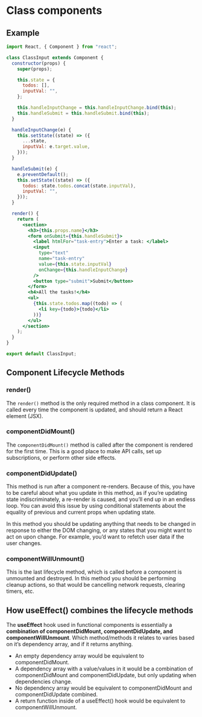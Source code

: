 # Class components
## Example
```jsx
import React, { Component } from "react";

class ClassInput extends Component {
  constructor(props) {
    super(props);

    this.state = {
      todos: [],
      inputVal: "",
    };

    this.handleInputChange = this.handleInputChange.bind(this);
    this.handleSubmit = this.handleSubmit.bind(this);
  }

  handleInputChange(e) {
    this.setState((state) => ({
      ...state,
      inputVal: e.target.value,
    }));
  }

  handleSubmit(e) {
    e.preventDefault();
    this.setState((state) => ({
      todos: state.todos.concat(state.inputVal),
      inputVal: "",
    }));
  }

  render() {
    return (
      <section>
        <h3>{this.props.name}</h3>
        <form onSubmit={this.handleSubmit}>
          <label htmlFor="task-entry">Enter a task: </label>
          <input
            type="text"
            name="task-entry"
            value={this.state.inputVal}
            onChange={this.handleInputChange}
          />
          <button type="submit">Submit</button>
        </form>
        <h4>All the tasks!</h4>
        <ul>
          {this.state.todos.map((todo) => (
            <li key={todo}>{todo}</li>
          ))}
        </ul>
      </section>
    );
  }
}

export default ClassInput;
```

## Component Lifecycle Methods
### **render()**
The `render()` method is the only required method in a class component. It is called every time the component is updated, and should return a React element (JSX).

### **componentDidMount()**
The `componentDidMount()` method is called after the component is rendered for the first time. This is a good place to make API calls, set up subscriptions, or perform other side effects.

### **componentDidUpdate()**
This method is run after a component re-renders. Because of this, you have to be careful about what you update in this method, as if you’re updating state indiscriminately, a re-render is caused, and you’ll end up in an endless loop. You can avoid this issue by using conditional statements about the equality of previous and current props when updating state.

In this method you should be updating anything that needs to be changed in response to either the DOM changing, or any states that you might want to act on upon change. For example, you’d want to refetch user data if the user changes.

### **componentWillUnmount()**
This is the last lifecycle method, which is called before a component is unmounted and destroyed. In this method you should be performing cleanup actions, so that would be cancelling network requests, clearing timers, etc.

## How useEffect() combines the lifecycle methods
The **useEffect** hook used in functional components is essentially a **combination of componentDidMount, componentDidUpdate, and componentWillUnmount**. Which method/methods it relates to varies based on it’s dependency array, and if it returns anything.

* An empty dependency array would be equivalent to componentDidMount.
* A dependency array with a value/values in it would be a combination of componentDidMount and componentDidUpdate, but only updating when dependencies change.
* No dependency array would be equivalent to componentDidMount and componentDidUpdate combined.
* A return function inside of a useEffect() hook would be equivalent to componentWillUnmount.